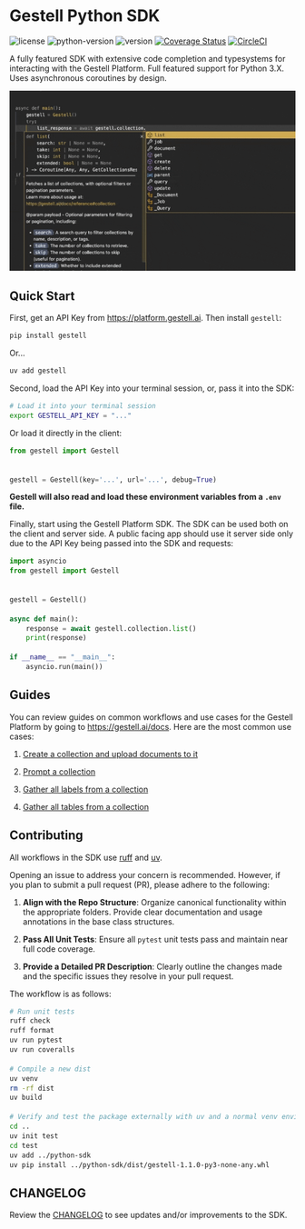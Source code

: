 # Gestell Python SDK

![license](https://img.shields.io/badge/license-MIT-blue)
![python-version](https://img.shields.io/badge/python-3-blue)
![version](https://img.shields.io/badge/version-1.1.0-blue)
[![Coverage Status](https://coveralls.io/repos/github/Gestell-AI/python-sdk/badge.svg?branch=master)](https://coveralls.io/github/Gestell-AI/python-sdk?branch=master)
[![CircleCI](https://dl.circleci.com/status-badge/img/circleci/7sUmZuDYQ6cd8WbCiCCnfR/4vJwvhbzy5DseAhXZ59L2t/tree/master.svg?style=svg)](https://dl.circleci.com/status-badge/redirect/circleci/7sUmZuDYQ6cd8WbCiCCnfR/4vJwvhbzy5DseAhXZ59L2t/tree/master)

A fully featured SDK with extensive code completion and typesystems for interacting with the Gestell Platform. Full featured support for Python 3.X. Uses asynchronous coroutines by design.

![Project Preview](https://github.com/Gestell-AI/python-sdk/blob/master/preview.gif?raw=true)

## Quick Start

First, get an API Key from <https://platform.gestell.ai>. Then install `gestell`:

```bash
pip install gestell
```

Or...

```bash
uv add gestell
```

Second, load the API Key into your terminal session, or, pass it into the SDK:

```bash
# Load it into your terminal session
export GESTELL_API_KEY = "..."
```

Or load it directly in the client:

```python
from gestell import Gestell


gestell = Gestell(key='...', url='...', debug=True)
```

**Gestell will also read and load these environment variables from a `.env` file.**

Finally, start using the Gestell Platform SDK. The SDK can be used both on the client and server side. A public facing app should use it server side only due to the API Key being passed into the SDK and requests:

```python
import asyncio
from gestell import Gestell


gestell = Gestell()

async def main():
    response = await gestell.collection.list()
    print(response)

if __name__ == "__main__":
    asyncio.run(main())
```

## Guides

You can review guides on common workflows and use cases for the Gestell Platform by going to <https://gestell.ai/docs>. Here are the most common use cases:

1. [Create a collection and upload documents to it](https://gestell.ai/docs/quick-start)

2. [Prompt a collection](https://gestell.ai/docs/prompt)

3. [Gather all labels from a collection](https://gestell.ai/docs/labels)

4. [Gather all tables from a collection](https://gestell.ai/docs/tables)

## Contributing

All workflows in the SDK use [ruff](https://github.com/astral-sh/ruff) and [uv](https://github.com/astral-sh/uv).

Opening an issue to address your concern is recommended. However, if you plan to submit a pull request (PR), please adhere to the following:

 1. **Align with the Repo Structure**: Organize canonical functionality within the appropriate folders. Provide clear documentation and usage annotations in the base class structures.

 2. **Pass All Unit Tests**: Ensure all `pytest` unit tests pass and maintain near full code coverage.

 3. **Provide a Detailed PR Description**: Clearly outline the changes made and the specific issues they resolve in your pull request.

The workflow is as follows:

```bash
# Run unit tests
ruff check
ruff format
uv run pytest
uv run coveralls

# Compile a new dist
uv venv
rm -rf dist
uv build

# Verify and test the package externally with uv and a normal venv environment
cd ..
uv init test
cd test
uv add ../python-sdk
uv pip install ../python-sdk/dist/gestell-1.1.0-py3-none-any.whl
```

## CHANGELOG

Review the [CHANGELOG](./CHANGELOG.md) to see updates and/or improvements to the SDK.

